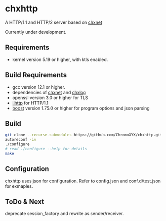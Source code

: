 # chxhttp

A HTTP/1.1 and HTTP/2 server based on [chxnet](https://github.com/ChromoXYX/chxnet)

Currently under development.

## Requirements

- kernel version 5.19 or higher, with ktls enabled.

## Build Requirements

- gcc version 12.1 or higher.
- dependencies of [chxnet](https://github.com/ChromoXYX/chxnet) and [chxlog](https://github.com/ChromoXYX/chxlog)
- openssl version 3.0 or higher for TLS
- [llhttp](https://github.com/nodejs/llhttp) for HTTP/1.1
- [boost](https://www.boost.org/) version 1.75.0 or higher for program options and json parsing

## Build

```bash
git clone --recurse-submodules https://github.com/ChromoXYX/chxhttp.git
autoreconf -iv
./configure
# read ./configure --help for details
make
```

## Configuration

chxhttp uses json for configuration. Refer to config.json and conf.d/test.json for exmaples.

## ToDo & Next

deprecate session_factory and rewrite as sender/receiver.
